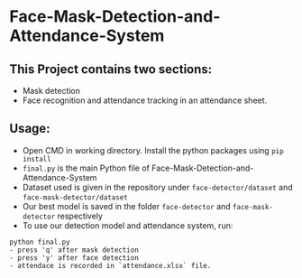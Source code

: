 # Face-Mask-Detection-and-Attendance-System

## This Project contains two sections:
- Mask detection
- Face recognition and attendance tracking in an attendance sheet.


## Usage:

- Open CMD in working directory.
  Install the python packages using `pip install`
- `final.py` is the main Python file of Face-Mask-Detection-and-Attendance-System
- Dataset used is given in the repository under `face-detector/dataset` and `face-mask-detector/dataset`
- Our best model is saved in the folder `face-detector` and `face-mask-detector` respectively
- To use our detection model and attendance system, run:
```
python final.py
- press 'q' after mask detection
- press 'y' after face detection
- attendace is recorded in `attendance.xlsx` file.
